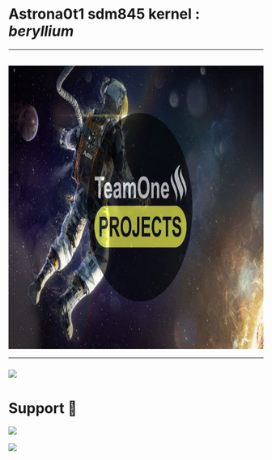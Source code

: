 <!DOCTYPE html>
<html>
<body>
<h1>Astrona0t1 sdm845 kernel : <i>beryllium</i></h1>
<hr ><br>
 <img src="banner.jpg" alt="" width="920" height="560"> 
<hr>
 
<h3 href="https://drive.google.com/drive/folders/1jBeoYjuYxFXOg9wvxKVXmLMJX7DwhGlw"><img src="https://telegra.ph/file/0d06c04f97d1de1f1e097.jpg" width="300px"></h3>
 
# Support 🙏
 
<a href="https://t.me/TeamOneUpdates"><img src="https://img.shields.io/badge/Join-Telegram%20Channel-red.svg?logo=Telegram" width="300px"></a>

<a href="https://t.me/TeamOneProjectx"><img src="https://img.shields.io/badge/Join-Telegram%20Group-blue.svg?logo=telegram" width="300px"></a>
</html> 
